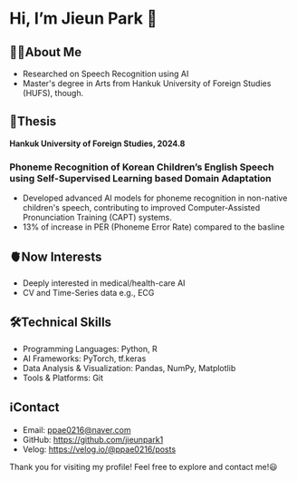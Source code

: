 # Hi, I’m Jieun Park 👋

## 👩🏻About Me  
- Researched on Speech Recognition using AI
- Master's degree in Arts from Hankuk University of Foreign Studies (HUFS), though.

## 📝Thesis 
  **Hankuk University of Foreign Studies, 2024.8**
  ### **Phoneme Recognition of Korean Children’s English Speech using Self-Supervised Learning based Domain Adaptation** 
  - Developed advanced AI models for phoneme recognition in non-native children's speech, contributing to improved Computer-Assisted Pronunciation Training (CAPT) systems.  
  - 13% of increase in PER (Phoneme Error Rate) compared to the basline
    
## 🫀Now Interests
- Deeply interested in medical/health-care AI
- CV and Time-Series data e.g., ECG

## 🛠️Technical Skills  
- Programming Languages: Python, R  
- AI Frameworks: PyTorch, tf.keras 
- Data Analysis & Visualization: Pandas, NumPy, Matplotlib
- Tools & Platforms: Git


## ℹ️Contact  
- Email: ppae0216@naver.com
- GitHub: https://github.com/jieunpark1
- Velog: https://velog.io/@ppae0216/posts

Thank you for visiting my profile!
Feel free to explore and contact me!😃

